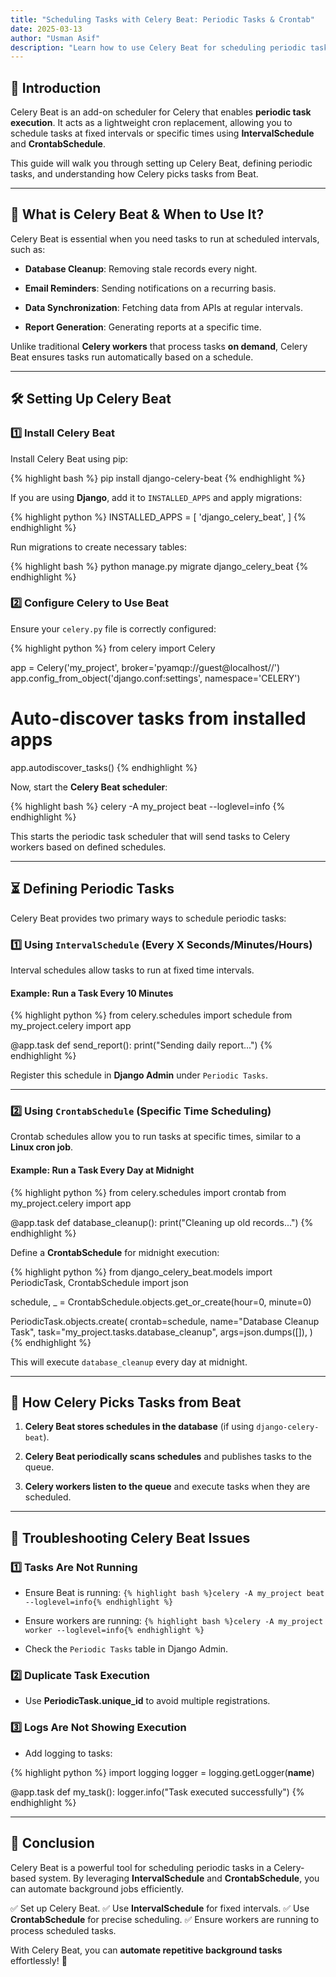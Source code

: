 ```yaml
---
title: "Scheduling Tasks with Celery Beat: Periodic Tasks & Crontab"
date: 2025-03-13
author: "Usman Asif"
description: "Learn how to use Celery Beat for scheduling periodic tasks, setting up interval and crontab schedules, and ensuring reliable execution of background jobs."
---
```



## 🚀 Introduction

Celery Beat is an add-on scheduler for Celery that enables **periodic task execution**. It acts as a lightweight cron replacement, allowing you to schedule tasks at fixed intervals or specific times using **IntervalSchedule** and **CrontabSchedule**.

This guide will walk you through setting up Celery Beat, defining periodic tasks, and understanding how Celery picks tasks from Beat.

----------

## 📌 What is Celery Beat & When to Use It?

Celery Beat is essential when you need tasks to run at scheduled intervals, such as:

-   **Database Cleanup**: Removing stale records every night.
    
-   **Email Reminders**: Sending notifications on a recurring basis.
    
-   **Data Synchronization**: Fetching data from APIs at regular intervals.
    
-   **Report Generation**: Generating reports at a specific time.
    

Unlike traditional **Celery workers** that process tasks **on demand**, Celery Beat ensures tasks run automatically based on a schedule.

----------

## 🛠️ Setting Up Celery Beat

### 1️⃣ Install Celery Beat

Install Celery Beat using pip:

{% highlight bash %} pip install django-celery-beat {% endhighlight %}

If you are using **Django**, add it to `INSTALLED_APPS` and apply migrations:

{% highlight python %} INSTALLED_APPS = [ 'django_celery_beat', ] {% endhighlight %}

Run migrations to create necessary tables:

{% highlight bash %} python manage.py migrate django_celery_beat {% endhighlight %}

### 2️⃣ Configure Celery to Use Beat

Ensure your `celery.py` file is correctly configured:

{% highlight python %} from celery import Celery

app = Celery('my_project', broker='pyamqp://guest@localhost//') app.config_from_object('django.conf:settings', namespace='CELERY')

# Auto-discover tasks from installed apps

app.autodiscover_tasks() {% endhighlight %}

Now, start the **Celery Beat scheduler**:

{% highlight bash %} celery -A my_project beat --loglevel=info {% endhighlight %}

This starts the periodic task scheduler that will send tasks to Celery workers based on defined schedules.

----------

## ⏳ Defining Periodic Tasks

Celery Beat provides two primary ways to schedule periodic tasks:

### 1️⃣ Using `IntervalSchedule` (Every X Seconds/Minutes/Hours)

Interval schedules allow tasks to run at fixed time intervals.

#### Example: Run a Task Every 10 Minutes

{% highlight python %} from celery.schedules import schedule from my_project.celery import app

@app.task def send_report(): print("Sending daily report...") {% endhighlight %}

Register this schedule in **Django Admin** under `Periodic Tasks`.

----------

### 2️⃣ Using `CrontabSchedule` (Specific Time Scheduling)

Crontab schedules allow you to run tasks at specific times, similar to a **Linux cron job**.

#### Example: Run a Task Every Day at Midnight

{% highlight python %} from celery.schedules import crontab from my_project.celery import app

@app.task def database_cleanup(): print("Cleaning up old records...") {% endhighlight %}

Define a **CrontabSchedule** for midnight execution:

{% highlight python %} from django_celery_beat.models import PeriodicTask, CrontabSchedule import json

schedule, _ = CrontabSchedule.objects.get_or_create(hour=0, minute=0)

PeriodicTask.objects.create( crontab=schedule, name="Database Cleanup Task", task="my_project.tasks.database_cleanup", args=json.dumps([]), ) {% endhighlight %}

This will execute `database_cleanup` every day at midnight.

----------

## 🔄 How Celery Picks Tasks from Beat

1.  **Celery Beat stores schedules in the database** (if using `django-celery-beat`).
    
2.  **Celery Beat periodically scans schedules** and publishes tasks to the queue.
    
3.  **Celery workers listen to the queue** and execute tasks when they are scheduled.
    

----------

## 🚨 Troubleshooting Celery Beat Issues

### 1️⃣ Tasks Are Not Running

-   Ensure Beat is running: `{% highlight bash %}celery -A my_project beat --loglevel=info{% endhighlight %}`
    
-   Ensure workers are running: `{% highlight bash %}celery -A my_project worker --loglevel=info{% endhighlight %}`
    
-   Check the `Periodic Tasks` table in Django Admin.
    

### 2️⃣ Duplicate Task Execution

-   Use **PeriodicTask.unique_id** to avoid multiple registrations.
    

### 3️⃣ Logs Are Not Showing Execution

-   Add logging to tasks:
    

{% highlight python %} import logging logger = logging.getLogger(**name**)

@app.task def my_task(): logger.info("Task executed successfully") {% endhighlight %}

----------

## 🎯 Conclusion

Celery Beat is a powerful tool for scheduling periodic tasks in a Celery-based system. By leveraging **IntervalSchedule** and **CrontabSchedule**, you can automate background jobs efficiently.

✅ Set up Celery Beat. ✅ Use **IntervalSchedule** for fixed intervals. ✅ Use **CrontabSchedule** for precise scheduling. ✅ Ensure workers are running to process scheduled tasks.

With Celery Beat, you can **automate repetitive background tasks** effortlessly! 🚀